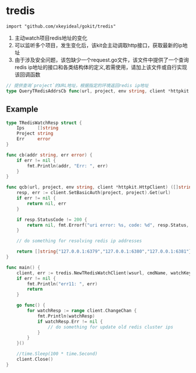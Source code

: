 # tredis

    import "github.com/xkeyideal/gokit/tredis"

1. 主动watch项目redis地址的变化
2. 可以监听多个项目，发生变化后，该kit会主动调取http接口，获取最新的ip地址
3. 由于涉及安全问题，该包缺少一个request.go文件，该文件中提供了一个查询redis ip地址的接口和各类结构体的定义,若需使用，请加上该文件或自行实现该回调函数

```go
// 提供查询`project`的URL地址，根据指定的环境返回redis ip地址
type QueryTRedisAddrsCb func(url, project, env string, client *httpkit.HttpClient) ([]string, error)
```

## Example

```go
type TRedisWatchResp struct {
	Ips     []string
	Project string
	Err     error
}

func cb(addr string, err error) {
	if err != nil {
		fmt.Println(addr, "Err: ", err)
	}
}

func qcb(url, project, env string, client *httpkit.HttpClient) ([]string, error) {
	resp, err := client.SetBasicAuth(project, project).Get(url)
	if err != nil {
		return nil, err
	}

	if resp.StatusCode != 200 {
		return nil, fmt.Errorf("uri error: %s, code: %d", resp.Status, resp.StatusCode)
	}

	// do something for resolving redis ip addresses

	return []string{"127.0.0.1:6379","127.0.0.1:6380","127.0.0.1:6381"}, nil
}

func main() {
	client, err := tredis.NewTRedisWatchClient(wsurl, cmdName, watchKey, env, httpUrl, projects, cb, qcb)
	if err != nil {
		fmt.Println("err11: ", err)
		return
	}

	go func() {
		for watchResp := range client.ChangeChan {
            fmt.Println(watchResp)
            if watchResp.Err != nil {
                // do something for update old redis cluster ips
            }
		}
	}()

	//time.Sleep(100 * time.Second)
	client.Close()
}

```
